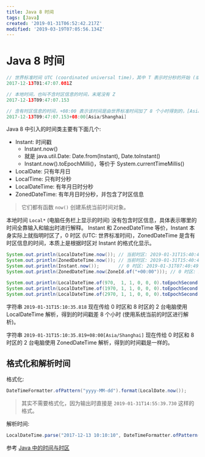 ```yaml
---
title: Java 8 时间
tags: [Java]
created: '2019-01-31T06:52:42.217Z'
modified: '2019-03-19T07:05:56.134Z'
---
```


# Java 8 时间
```java
// 世界标准时间 UTC (coordinated universal time)，其中 T 表示时分秒的开始 (或者日期与时间的间隔)，Z (zero) 表示这是一个世界标准时间 (0 时区)
2017-12-13T01:47:07.081Z

// 本地时间，也叫不含时区信息的时间，末尾没有 Z
2017-12-13T09:47:07.153

// 含有时区信息的时间，+08:00 表示该时间是由世界标准时间加了 8 个小时得到的，[Asia/Shanghai] 表示时区
2017-12-13T09:47:07.153+08:00[Asia/Shanghai]
```

Java 8 中引入的时间类主要有下面几个:
* Instant: 时间戳
  * Instant.now()
  * 就是 java.util.Date: Date.from(Instant), Date.toInstant()
  * Instant.now().toEpochMilli()，等价于 System.currentTimeMillis()
* LocalDate: 只有年月日
* LocalTime: 只有时分秒
* LocalDateTime: 有年月日时分秒
* ZonedDateTime: 有年月日时分秒，并包含了时区信息

> 它们都有函数 `now()` 创建系统当前时间对象。

本地时间 `Local*` (电脑任务栏上显示的时间) 没有包含时区信息，具体表示哪里的时间全靠输入和输出时进行解释。
Instant 和 ZonedDateTime 等价，Instant 本身实际上就指明时区了，0 时区 (UTC: 世界标准时间)，ZonedDateTime 是含有时区信息的时间，本质上是根据时区对 Instant 的格式化显示。

```java
System.out.println(LocalDateTime.now()); // 当前时区: 2019-01-31T15:40:49.825
System.out.println(ZonedDateTime.now()); // 当前时区: 2019-01-31T15:40:49.826+08:00[Asia/Shanghai]
System.out.println(Instant.now());       // 0 时区: 2019-01-31T07:40:49.733Z
System.out.println(ZonedDateTime.now(ZoneId.of("+00:00"))); // 0 时区: 2019-01-31T07:40:49.826Z

System.out.println(LocalDateTime.of(970,  1, 1, 0, 0, 0).toEpochSecond(ZoneOffset.UTC)); // -31556908800
System.out.println(LocalDateTime.of(1970, 1, 1, 0, 0, 0).toEpochSecond(ZoneOffset.UTC)); // 0
System.out.println(LocalDateTime.of(2970, 1, 1, 0, 0, 0).toEpochSecond(ZoneOffset.UTC)); // 31556995200
```

字符串 `2019-01-31T15:10:35.818` 现在传给 0 时区和 8 时区的 2 台电脑使用 LocalDateTime 解析，得到的时间戳差 8 个小时 (使用系统当前的时区进行解析)。

字符串 `2019-01-31T15:10:35.819+08:00[Asia/Shanghai]` 现在传给 0 时区和 8 时区的 2 台电脑使用 ZonedDateTime 解析，得到的时间戳是一样的。

## 格式化和解析时间

格式化: 
```java
DateTimeFormatter.ofPattern("yyyy-MM-dd").format(LocalDate.now());
```
> 其实不需要格式化，因为输出时直接是 `2019-01-31T14:55:39.730` 这样的格式。

解析时间:
```java
LocalDateTime.parse("2017-12-13 10:10:10", DateTimeFormatter.ofPattern("yyyy-MM-dd HH:mm:ss"));
```

参考 [Java 中的时间与时区](https://blog.csdn.net/u012107143/article/details/78790378)
